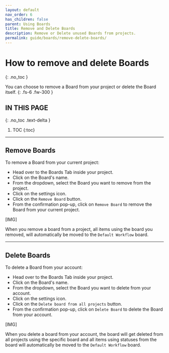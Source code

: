 ```yaml
---
layout: default
nav_order: 6
has_children: false
parent: Using Boards
title: Remove and Delete Boards
description: Remove or Delete unused Boards from projects.
permalink: guide/boards/remove-delete-boards/
---
```

# How to remove and delete Boards
{: .no_toc }

You can choose to remove a Board from your project or delete the Board itself.
{: .fs-6 .fw-300 }

## IN THIS PAGE
{: .no_toc .text-delta }

1. TOC
{:toc}

---

## Remove Boards

To remove a Board from your current project:

- Head over to the Boards Tab inside your project.
- Click on the Board's name.
- From the dropdown, select the Board you want to remove from the project.
- Click on the settings icon.
- Click on the ```Remove Board``` button.
- From the confirmation pop-up, click on ```Remove Board``` to remove the Board from your current project.

[IMG]

When you remove a board from a project, all items using the board you removed, will automatically be moved to the ```Default Workflow``` board.

---

## Delete Boards

To delete a Board from your account:
- Head over to the Boards Tab inside your project.
- Click on the Board's name.
- From the dropdown, select the Board you want to delete from your account.
- Click on the settings icon.
- Click on the ```Delete board from all projects``` button.
- From the confirmation pop-up, click on ```Delete Board``` to delete the Board from your account.

[IMG]

When you delete a board from your account, the board will get deleted from all projects using the specific board and all items using statuses from the board will automatically be moved to the ```Default Workflow``` board. 
